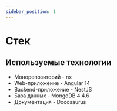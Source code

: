 ```yaml
---
sidebar_position: 1
---
```


# Стек

## Используемые технологии
* Монорепозиторий - nx
* Web-приложение - Angular 14
* Backend-приложение - NestJS
* База данных - MongoDB 4.4.6
* Документация - Docosaurus
